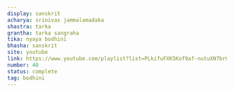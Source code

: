 ```yaml
---
display: sanskrit
acharya: srinivas jammalamadaka
shastra: tarka
grantha: tarka sangraha
tika: nyaya bodhini
bhasha: sanskrit
site: youtube
link: https://www.youtube.com/playlist?list=PLkifuFXK5Kof9af-nutuXN7brOp6D39to
number: 40
status: complete
tag: bodhini
---
```

